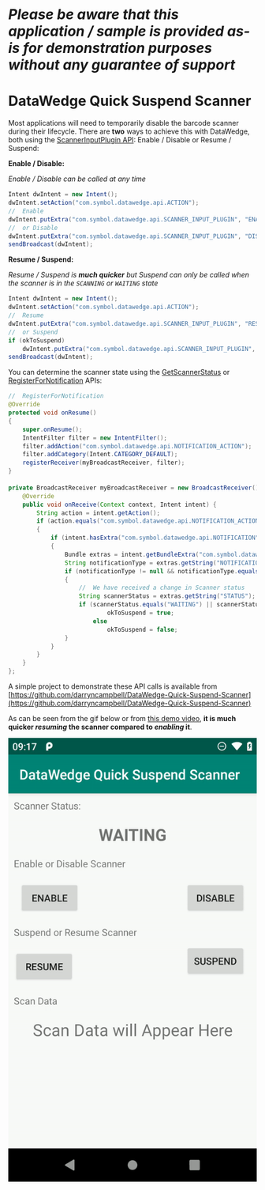 *Please be aware that this application / sample is provided as-is for demonstration purposes without any guarantee of support*
=========================================================

# DataWedge Quick Suspend Scanner

Most applications will need to temporarily disable the barcode scanner during their lifecycle.  There are **two** ways to achieve this with DataWedge, both using the [ScannerInputPlugin API](https://techdocs.zebra.com/datawedge/latest/guide/api/scannerinputplugin/): Enable / Disable or Resume / Suspend:

**Enable / Disable:**

_Enable / Disable can be called at any time_

```java
Intent dwIntent = new Intent();
dwIntent.setAction("com.symbol.datawedge.api.ACTION");
//  Enable
dwIntent.putExtra("com.symbol.datawedge.api.SCANNER_INPUT_PLUGIN", "ENABLE_PLUGIN");
//  or Disable
dwIntent.putExtra("com.symbol.datawedge.api.SCANNER_INPUT_PLUGIN", "DISABLE_PLUGIN");
sendBroadcast(dwIntent);
```

**Resume / Suspend:**

_Resume / Suspend is **much quicker** but Suspend can only be called when the scanner is in the `SCANNING` or `WAITING` state_

```java
Intent dwIntent = new Intent();
dwIntent.setAction("com.symbol.datawedge.api.ACTION");
//  Resume
dwIntent.putExtra("com.symbol.datawedge.api.SCANNER_INPUT_PLUGIN", "RESUME_PLUGIN");
//  or Suspend
if (okToSuspend)
    dwIntent.putExtra("com.symbol.datawedge.api.SCANNER_INPUT_PLUGIN", "SUSPEND_PLUGIN");
sendBroadcast(dwIntent);
```

You can determine the scanner state using the [GetScannerStatus](https://techdocs.zebra.com/datawedge/latest/guide/api/getscannerstatus/) or [RegisterForNotification](https://techdocs.zebra.com/datawedge/latest/guide/api/registerfornotification/) APIs:

```java
//  RegisterForNotification
@Override
protected void onResume()
{
    super.onResume();
    IntentFilter filter = new IntentFilter();
    filter.addAction("com.symbol.datawedge.api.NOTIFICATION_ACTION");
    filter.addCategory(Intent.CATEGORY_DEFAULT);
    registerReceiver(myBroadcastReceiver, filter);
}

private BroadcastReceiver myBroadcastReceiver = new BroadcastReceiver() {
    @Override
    public void onReceive(Context context, Intent intent) {
        String action = intent.getAction();
        if (action.equals("com.symbol.datawedge.api.NOTIFICATION_ACTION"))
        {
            if (intent.hasExtra("com.symbol.datawedge.api.NOTIFICATION"))
            {
                Bundle extras = intent.getBundleExtra("com.symbol.datawedge.api.NOTIFICATION");
                String notificationType = extras.getString("NOTIFICATION_TYPE");
                if (notificationType != null && notificationType.equals("SCANNER_STATUS"))
                {
                    //  We have received a change in Scanner status
                    String scannerStatus = extras.getString("STATUS");
                    if (scannerStatus.equals("WAITING") || scannerStatus.equals("SCANNING"))
                            okToSuspend = true;
                        else
                            okToSuspend = false;
                }
            }
        }
    }
};
```
A simple project to demonstrate these API calls is available from [https://github.com/darryncampbell/DataWedge-Quick-Suspend-Scanner](https://github.com/darryncampbell/DataWedge-Quick-Suspend-Scanner)

As can be seen from the gif below or from [this demo video](https://github.com/darryncampbell/DataWedge-Quick-Suspend-Scanner/blob/master/media/capture.mp4), **it is much quicker _resuming_ the scanner compared to _enabling_ it**.

![Demo gif](https://raw.githubusercontent.com/darryncampbell/DataWedge-Quick-Suspend-Scanner/master/media/capture.gif)
